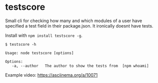 # testscore

Small cli for checking how many and which modules of a user have specified a 
test field in their package.json. It ironically doesnt have tests.

Install with `npm install testscore -g`.

```
$ testscore -h                                                                         

Usage: node testscore [options]

Options:
   -a, --author   The author to show the tests from  [npm whoami]
```

Example video: https://asciinema.org/a/10071